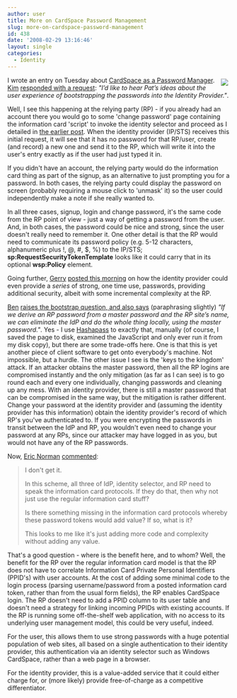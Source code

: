 ```yaml
---
author: user
title: More on CardSpace Password Management
slug: more-on-cardspace-password-management
id: 438
date: '2008-02-29 13:16:46'
layout: single
categories:
  - Identity
---
```


<span style="margin: 5px; float: right;">![](http://blog.superpat.com/wp-content/uploads/2009/09/infocard_184x128.png)</span>

I wrote an entry on Tuesday about [CardSpace as a Password Manager](http://blogs.sun.com/superpat/entry/cardspace_as_a_password_manager). [Kim](http://www.identityblog.com/) [responded with a request](http://www.identityblog.com/?p=932): _"I’d like to hear Pat’s ideas about the user experience of bootstrapping the passwords into the Identity Provider."_.

Well, I see this happening at the relying party (RP) - if you already had an account there you would go to some 'change password' page containing the information card 'script' to invoke the identity selector and proceed as I detailed in [the earlier post](http://blogs.sun.com/superpat/entry/cardspace_as_a_password_manager). When the identity provider (IP/STS) receives this initial request, it will see that it has no password for that RP/user, create (and record) a new one and send it to the RP, which will write it into the user's entry exactly as if the user had just typed it in.

If you didn't have an account, the relying party would do the information card thing as part of the signup, as an alternative to just prompting you for a password. In both cases, the relying party could display the password on screen (probably requiring a mouse click to 'unmask' it) so the user could independently make a note if she really wanted to.

In all three cases, signup, login and change password, it's the same code from the RP point of view - just a way of getting a password from the user. And, in both cases, the password could be nice and strong, since the user doesn't really need to remember it. One other detail is that the RP would need to communicate its password policy (e.g. 5-12 characters, alphanumeric plus !, @, #, $, %) to the IP/STS; **sp:RequestSecurityTokenTemplate** looks like it could carry that in its optional **wsp:Policy** element.

Going further, [Gerry](http://blog.beuchelt.org/) [posted this morning](http://blog.beuchelt.org/2008/02/29/Windows+CardSpace+And+Passwords.aspx) on how the identity provider could even provide a _series_ of strong, one time use, passwords, providing additional security, albeit with some incremental complexity at the RP.

[Ben](http://www.links.org/) [raises the bootstrap question, and also says](http://www.links.org/?p=300) (paraphrasing slightly) _"If we derive an RP password from a master password and the RP site’s name, we can eliminate the IdP and do the whole thing locally, using the master password."_. Yes - I use [Hashapass](http://www.hashapass.com/) to exactly that, manually (of course, I saved the page to disk, examined the JavaScript and only ever run it from my disk copy), but there are some trade-offs here. One is that this is yet another piece of client software to get onto everybody's machine. Not impossible, but a hurdle. The other issue I see is the 'keys to the kingdom' attack. If an attacker obtains the master password, then all the RP logins are compromised instantly and the only mitigation (as far as I can see) is to go round each and every one individually, changing passwords and cleaning up any mess. With an identity provider, there is still a master password that can be compromised in the same way, but the mitigation is rather different. Change your password at the identity provider and (assuming the identity provider has this information) obtain the identity provider's record of which RP's you've authenticated to. If you were encrypting the passwords in transit between the IdP and RP, you wouldn't even need to change your password at any RPs, since our attacker may have logged in as you, but would not have any of the RP passwords.

Now, [Eric Norman](http://ejnorman.blogspot.com/) [commented](http://blogs.sun.com/superpat/entry/cardspace_as_a_password_manager#comment-1204259168000):

> I don't get it.
> 
> In this scheme, all three of IdP, identity selector, and RP need to speak the information card protocols. If they do that, then why not just use the regular information card stuff?
> 
> Is there something missing in the information card protocols whereby these password tokens would add value? If so, what is it?
> 
> This looks to me like it's just adding more code and complexity without adding any value.

That's a good question - where is the benefit here, and to whom? Well, the benefit for the RP over the regular information card model is that the RP does not have to correlate Information Card Private Personal Identifiers (PPID's) with user accounts. At the cost of adding some minimal code to the login process (parsing username/password from a posted information card token, rather than from the usual form fields), the RP enables CardSpace login. The RP doesn't need to add a PPID column to its user table and doesn't need a strategy for linking incoming PPIDs with existing accounts. If the RP is running some off-the-shelf web application, with no access to its underlying user management model, this could be very useful, indeed.

For the user, this allows them to use strong passwords with a huge potential population of web sites, all based on a single authentication to their identity provider, this authentication via an identity selector such as Windows CardSpace, rather than a web page in a browser.

For the identity provider, this is a value-added service that it could either charge for, or (more likely) provide free-of-charge as a competitive differentiator.